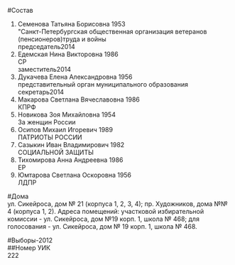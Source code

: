 #Состав  
1. Семенова Татьяна Борисовна 1953  
    "Санкт-Петербургская общественная организация ветеранов (пенсионеров)труда и войны  
    председатель2014  
2. Едемская Нина Викторовна 1986  
    СР  
    заместитель2014  
3. Дукачева Елена Александровна 1956  
    представительный орган муниципального образования  
    секретарь2014  
4. Макарова Светлана Вячеславовна 1986  
    КПРФ  
5. Новикова Зоя Михайловна 1954  
    За женщин России  
6. Осипов Михаил Игоревич 1989  
    ПАТРИОТЫ РОССИИ  
7. Сазыкин Иван Владимирович 1982  
    СОЦИАЛЬНОЙ ЗАЩИТЫ  
8. Тихомирова Анна Андреевна 1986  
    ЕР  
9. Юмтарова Светлана Оскоровна 1956  
    ЛДПР  

#Дома  
ул. Сикейроса, дом № 21 (корпуса 1, 2, 3, 4); пр. Художников, дома №№ 4 (корпуса 1, 2). Адреса помещений: участковой избирательной комиссии - ул. Сикейроса, дом №19 корп. 1, школа № 468; для голосования - ул. Сикейроса, дом № 19 корп. 1, школа № 468.  
  
#Выборы-2012  
##Номер УИК  
222  
